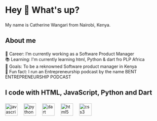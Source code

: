 <h1 align="left">Hey 👋 What's up?</h1>

###

<p align="left">My name is Catherine Wangari from Nairobi, Kenya.</p>

###

<h2 align="left">About me</h2>

###

<p align="left">🔭 Career: I’m currently working as a Software Product Manager<br>📚 Learning:  I'm currently learning html, Python & dart fro PLP Africa<br>🎯 Goals: To be a reknowned Software product manager in Kenya<br>🎲 Fun fact: I run an Entrepreneurship podcast by the name BENT ENTREPRENEURSHIP PODCAST</p>

###

<h2 align="left">I code with HTML, JavaScript, Python and Dart</h2>

###

<div align="left">
  <img src="https://cdn.jsdelivr.net/gh/devicons/devicon/icons/javascript/javascript-original.svg" height="40" alt="javascript logo"  />
  <img width="12" />
  <img src="https://cdn.jsdelivr.net/gh/devicons/devicon/icons/python/python-original.svg" height="40" alt="python logo"  />
  <img width="12" />
  <img src="https://cdn.jsdelivr.net/gh/devicons/devicon/icons/dart/dart-original.svg" height="40" alt="dart logo"  />
  <img width="12" />
  <img src="https://cdn.jsdelivr.net/gh/devicons/devicon/icons/html5/html5-original.svg" height="40" alt="html5 logo"  />
  <img width="12" />
  <img src="https://cdn.jsdelivr.net/gh/devicons/devicon/icons/css3/css3-original.svg" height="40" alt="css3 logo"  />
</div>

###
